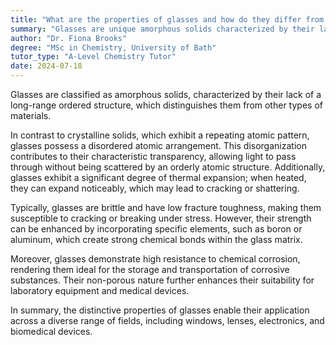 ```yaml
---
title: "What are the properties of glasses and how do they differ from other materials?"
summary: "Glasses are unique amorphous solids characterized by their lack of long-range ordered structure, distinguishing them from other materials."
author: "Dr. Fiona Brooks"
degree: "MSc in Chemistry, University of Bath"
tutor_type: "A-Level Chemistry Tutor"
date: 2024-07-18
---
```


Glasses are classified as amorphous solids, characterized by their lack of a long-range ordered structure, which distinguishes them from other types of materials.

In contrast to crystalline solids, which exhibit a repeating atomic pattern, glasses possess a disordered atomic arrangement. This disorganization contributes to their characteristic transparency, allowing light to pass through without being scattered by an orderly atomic structure. Additionally, glasses exhibit a significant degree of thermal expansion; when heated, they can expand noticeably, which may lead to cracking or shattering.

Typically, glasses are brittle and have low fracture toughness, making them susceptible to cracking or breaking under stress. However, their strength can be enhanced by incorporating specific elements, such as boron or aluminum, which create strong chemical bonds within the glass matrix.

Moreover, glasses demonstrate high resistance to chemical corrosion, rendering them ideal for the storage and transportation of corrosive substances. Their non-porous nature further enhances their suitability for laboratory equipment and medical devices.

In summary, the distinctive properties of glasses enable their application across a diverse range of fields, including windows, lenses, electronics, and biomedical devices.
    